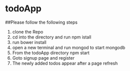 # todoApp

##Please follow the following steps

1. clone the Repo
2. cd into the directory and run npm istall
3. run bower install
4. open a new terminal and run mongod to start mongodb
5. From the todoApp directory npm start
6. Goto signup page and register
7. The newly added todos appear after a page refresh